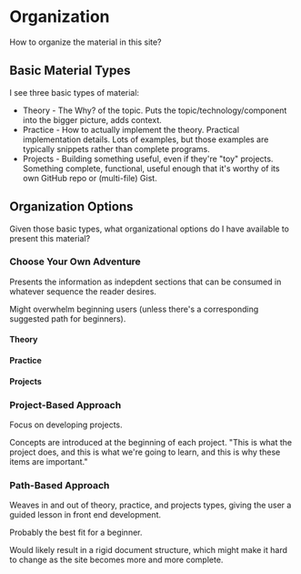 
# Organization

How to organize the material in this site?

## Basic Material Types

I see three basic types of material:

* Theory - The Why? of the topic. Puts the topic/technology/component into the bigger picture, adds context.
* Practice - How to actually implement the theory. Practical implementation details. Lots of examples, but those examples are typically snippets rather than complete programs.
* Projects - Building something useful, even if they're "toy" projects. Something complete, functional, useful enough that it's worthy of its own GitHub repo or (multi-file) Gist.

## Organization Options

Given those basic types, what organizational options do I have available to present this material?

### Choose Your Own Adventure

Presents the information as indepdent sections that can be consumed in whatever sequence the reader desires.

Might overwhelm beginning users (unless there's a corresponding suggested path for beginners).


#### Theory

#### Practice

#### Projects


### Project-Based Approach

Focus on developing projects.

Concepts are introduced at the beginning of each project. "This is what the project does, and this is what we're going to learn, and this is why these items are important."

### Path-Based Approach

Weaves in and out of theory, practice, and projects types, giving the user a guided lesson in front end development.

Probably the best fit for a beginner.

Would likely result in a rigid document structure, which might make it hard to change as the site becomes more and more complete.
